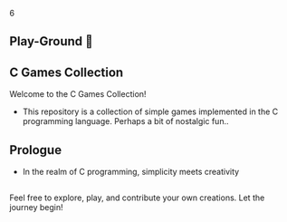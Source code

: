 6
## Play-Ground 🤫

## C Games Collection

Welcome to the C Games Collection! 
- This repository is a collection of simple games implemented in the C programming language. Perhaps a bit of nostalgic fun..

## Prologue

- In the realm of C programming, simplicity meets creativity
  
##

Feel free to explore, play, and contribute your own creations. Let the journey begin!
